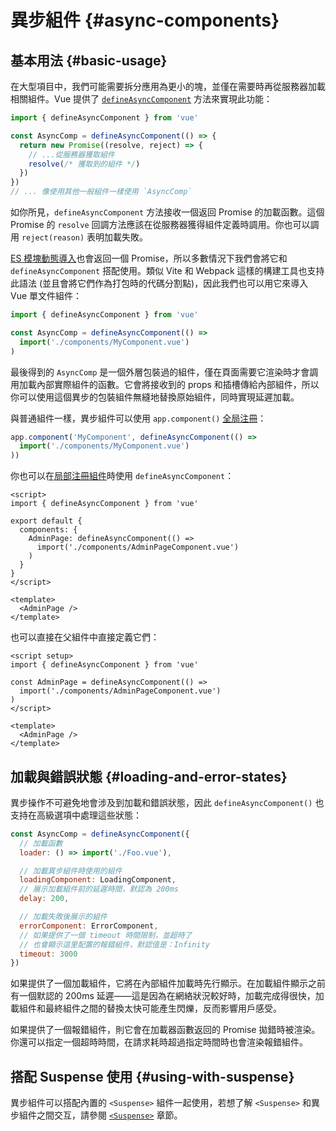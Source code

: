 # 異步組件 {#async-components}

## 基本用法 {#basic-usage}

在大型項目中，我們可能需要拆分應用為更小的塊，並僅在需要時再從服務器加載相關組件。Vue 提供了 [`defineAsyncComponent`](/api/general#defineasynccomponent) 方法來實現此功能：

```js
import { defineAsyncComponent } from 'vue'

const AsyncComp = defineAsyncComponent(() => {
  return new Promise((resolve, reject) => {
    // ...從服務器獲取組件
    resolve(/* 獲取到的組件 */)
  })
})
// ... 像使用其他一般組件一樣使用 `AsyncComp`
```

如你所見，`defineAsyncComponent` 方法接收一個返回 Promise 的加載函數。這個 Promise 的 `resolve` 回調方法應該在從服務器獲得組件定義時調用。你也可以調用 `reject(reason)` 表明加載失敗。

[ES 模塊動態導入](https://developer.mozilla.org/en-US/docs/Web/JavaScript/Reference/Operators/import)也會返回一個 Promise，所以多數情況下我們會將它和 `defineAsyncComponent` 搭配使用。類似 Vite 和 Webpack 這樣的構建工具也支持此語法 (並且會將它們作為打包時的代碼分割點)，因此我們也可以用它來導入 Vue 單文件組件：

```js
import { defineAsyncComponent } from 'vue'

const AsyncComp = defineAsyncComponent(() =>
  import('./components/MyComponent.vue')
)
```

最後得到的 `AsyncComp` 是一個外層包裝過的組件，僅在頁面需要它渲染時才會調用加載內部實際組件的函數。它會將接收到的 props 和插槽傳給內部組件，所以你可以使用這個異步的包裝組件無縫地替換原始組件，同時實現延遲加載。

與普通組件一樣，異步組件可以使用 `app.component()` [全局注冊](/guide/components/registration#global-registration)：

```js
app.component('MyComponent', defineAsyncComponent(() =>
  import('./components/MyComponent.vue')
))
```

<div class="options-api" markdown="1">

你也可以在[局部注冊組件](/guide/components/registration#local-registration)時使用 `defineAsyncComponent`：

```vue
<script>
import { defineAsyncComponent } from 'vue'

export default {
  components: {
    AdminPage: defineAsyncComponent(() =>
      import('./components/AdminPageComponent.vue')
    )
  }
}
</script>

<template>
  <AdminPage />
</template>
```

</div>

<div class="composition-api" markdown="1">

也可以直接在父組件中直接定義它們：

```vue
<script setup>
import { defineAsyncComponent } from 'vue'

const AdminPage = defineAsyncComponent(() =>
  import('./components/AdminPageComponent.vue')
)
</script>

<template>
  <AdminPage />
</template>
```

</div>

## 加載與錯誤狀態 {#loading-and-error-states}

異步操作不可避免地會涉及到加載和錯誤狀態，因此 `defineAsyncComponent()` 也支持在高級選項中處理這些狀態：

```js
const AsyncComp = defineAsyncComponent({
  // 加載函數
  loader: () => import('./Foo.vue'),

  // 加載異步組件時使用的組件
  loadingComponent: LoadingComponent,
  // 展示加載組件前的延遲時間，默認為 200ms
  delay: 200,

  // 加載失敗後展示的組件
  errorComponent: ErrorComponent,
  // 如果提供了一個 timeout 時間限制，並超時了
  // 也會顯示這里配置的報錯組件，默認值是：Infinity
  timeout: 3000
})
```

如果提供了一個加載組件，它將在內部組件加載時先行顯示。在加載組件顯示之前有一個默認的 200ms 延遲——這是因為在網絡狀況較好時，加載完成得很快，加載組件和最終組件之間的替換太快可能產生閃爍，反而影響用戶感受。

如果提供了一個報錯組件，則它會在加載器函數返回的 Promise 拋錯時被渲染。你還可以指定一個超時時間，在請求耗時超過指定時間時也會渲染報錯組件。

## 搭配 Suspense 使用 {#using-with-suspense}

異步組件可以搭配內置的 `<Suspense>` 組件一起使用，若想了解 `<Suspense>` 和異步組件之間交互，請參閱 [`<Suspense>`](/guide/built-ins/suspense) 章節。
